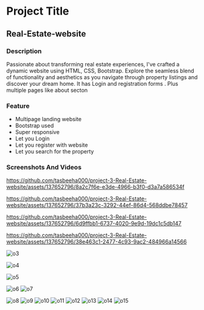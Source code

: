 

<h1> Project Title</h1>
<h2>Real-Estate-website</h2>

<h3>Description</h3>
            <p>Passionate about transforming real estate experiences, I've crafted a dynamic website using HTML, CSS,
Bootstrap. Explore the seamless blend of functionality and aesthetics as you navigate through
property listings and discover your dream home. It has Login and registration forms . Plus multiple pages like about secton</p>

<h3>Feature</h3>
<ul>
            <li>Multipage landing website</li>
            <li>Bootstrap used</li>
            <li>Super responsive</li>
            <li>Let you Login </li>
            <li>Let you register with website</li>
             <li>Let you search for the  property</li>
</ul>

<h3>Screenshots And Videos</h3>

https://github.com/tasbeeha000/project-3-Real-Estate-website/assets/137652796/8a2c7f6e-e3de-4966-b3f0-d3a7a586534f


https://github.com/tasbeeha000/project-3-Real-Estate-website/assets/137652796/37b3a23c-3292-44ef-86d4-568ddbe78457


https://github.com/tasbeeha000/project-3-Real-Estate-website/assets/137652796/6d9ffbb1-6737-4020-9e9d-19dc1c5db147


https://github.com/tasbeeha000/project-3-Real-Estate-website/assets/137652796/38e463c1-2477-4c93-9ac2-484966a14566


![o3](https://github.com/tasbeeha000/project-3-Real-Estate-website/assets/137652796/35420be9-e784-48f3-814e-eacfb0a77dce)

![o4](https://github.com/tasbeeha000/project-3-Real-Estate-website/assets/137652796/7bd83431-516c-4f94-9dfc-b1b791477e70)


![o5](https://github.com/tasbeeha000/project-3-Real-Estate-website/assets/137652796/2742a1fa-edcd-4b71-b98f-b605a3dfcdf7)


![o6](https://github.com/tasbeeha000/project-3-Real-Estate-website/assets/137652796/e5f6f99e-ba59-4239-ac07-adf7704e7cef)
![o7](https://github.com/tasbeeha000/project-3-Real-Estate-website/assets/137652796/23806317-6b24-4ee3-bf54-4e80a182d56b)

![o8](https://github.com/tasbeeha000/project-3-Real-Estate-website/assets/137652796/ebdb4ff8-1c0f-4ca1-bfad-7daf0467431d)
![o9](https://github.com/tasbeeha000/project-3-Real-Estate-website/assets/137652796/31a262b1-3ee5-4fd9-8f2a-9d9b60986e94)
![o10](https://github.com/tasbeeha000/project-3-Real-Estate-website/assets/137652796/4b4bfd7b-4f2f-456f-b0a4-585e2fdd26de)
![o11](https://github.com/tasbeeha000/project-3-Real-Estate-website/assets/137652796/8d66b844-b6a7-4f21-b791-8a534ce96382)
![o12](https://github.com/tasbeeha000/project-3-Real-Estate-website/assets/137652796/8eee7ec1-e99e-4d28-825f-03beccd64418)
![o13](https://github.com/tasbeeha000/project-3-Real-Estate-website/assets/137652796/45d24634-5e7e-477d-a2b4-26d897542ee3)
![o14](https://github.com/tasbeeha000/project-3-Real-Estate-website/assets/137652796/8957cd64-1633-46a0-98e1-5b08cc193170)
![o15](https://github.com/tasbeeha000/project-3-Real-Estate-website/assets/137652796/8ba95f5a-f7fe-4630-be10-7fee7c4c97c1)





